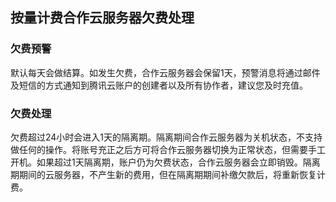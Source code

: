 ## 按量计费合作云服务器欠费处理

### 欠费预警
默认每天会做结算。如发生欠费，合作云服务器会保留1天，预警消息将通过邮件及短信的方式通知到腾讯云账户的创建者以及所有协作者，建议您及时充值。

### 欠费处理
欠费超过24小时会进入1天的隔离期。隔离期间合作云服务器为关机状态，不支持做任何的操作。将账号充正之后方可将合作云服务器切换为正常状态，但需要手工开机。如果超过1天隔离期，账户仍为欠费状态，合作云服务器会立即销毁。隔离期期间的云服务器，不产生新的费用，但在隔离期期间补缴欠款后，将重新恢复计费。

